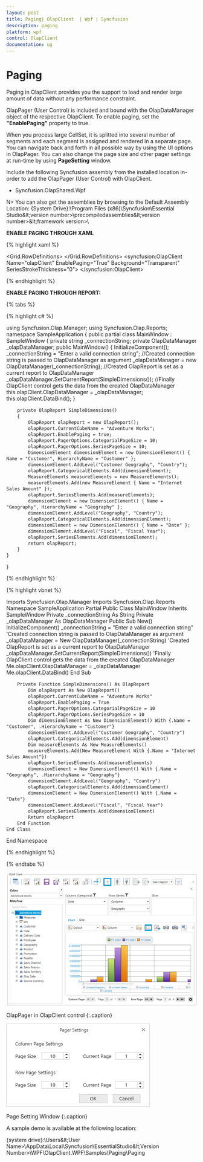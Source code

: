 ```yaml
---
layout: post
title: Paging| OlapClient  | Wpf | Syncfusion
description: paging
platform: wpf
control: OlapClient 
documentation: ug
---
```


# Paging

Paging in OlapClient provides you the support to load and render large amount of data without any performance constraint.  

OlapPager (User Control) is included and bound with the OlapDataManager object of the respective OlapClient. To enable paging, set the **"EnablePaging"** property to true.

When you process large CellSet, it is splitted into several number of segments and each segment is assigned and rendered in a separate page. You can navigate back and forth in all possible way by using the UI options in OlapPager. You can also change the page size and other pager settings at run-time by using **PageSetting** window.

Include the following Syncfusion assembly from the installed location in-order to add the OlapPager (User Control) with OlapClient.

* Syncfusion.OlapShared.Wpf

N> You can also get the assemblies by browsing to the Default Assembly Location: {System Drive}:\Program Files (x86)\Syncfusion\Essential Studio\&lt;version number&gt;\precompiledassemblies\&lt;version number&gt;\&lt;framework version&gt;\

**ENABLE PAGING THROUGH XAML**

{% highlight xaml %}

<Window 
    xmlns="http://schemas.microsoft.com/winfx/2006/xaml/presentation"
    xmlns:x="http://schemas.microsoft.com/winfx/2006/xaml"
    xmlns:syncfusion="http://schemas.syncfusion.com/wpf"
    x:Class="SampleApplication.MainWindow"
    Title="MainWindow" Height="350" Width="525">
    <Grid>
        <Grid.RowDefinitions>
            <RowDefinition Height="*"/>
            <RowDefinition Height="Auto"/>
        </Grid.RowDefinitions>
        <GroupBox  Header="OlapClient" Grid.Row="0">
            <syncfusion:OlapClient  Name="olapClient" EnablePaging="True"  Background="Transparent" SeriesStrokeThickness="0">
            </syncfusion:OlapClient>
        </GroupBox>
    </Grid>
</Window>
	
{% endhighlight %}

**ENABLE PAGING THROUGH REPORT:**

{% tabs %}

{% highlight c# %}

using Syncfusion.Olap.Manager;
using Syncfusion.Olap.Reports;
namespace SampleApplication
{
	public partial class MainWindow : SampleWindow
	{
		private string _connectionString;
		private OlapDataManager _olapDataManager;
		public MainWindow()
		{
			InitializeComponent();
			_connectionString = "Enter a valid connection string";
			//Created connection string is passed to OlapDataManager as argument
			_olapDataManager = new OlapDataManager(_connectionString);
			//Created OlapReport is set as a current report to OlapDataManager
			_olapDataManager.SetCurrentReport(SimpleDimensions());
			//Finally OlapClient control gets the data from the created OlapDataManager
			this.olapClient.OlapDataManager = _olapDataManager;
			this.olapClient.DataBind();
		}
            
		private OlapReport SimpleDimensions()
		{
			OlapReport olapReport = new OlapReport();
			olapReport.CurrentCubeName = "Adventure Works";
			olapReport.EnablePaging = true;
			olapReport.PagerOptions.CategorialPageSize = 10;
			olapReport.PagerOptions.SeriesPageSize = 10;
			DimensionElement dimensionElement = new DimensionElement() { Name = "Customer", HierarchyName = "Customer" };
			dimensionElement.AddLevel("Customer Geography", "Country");
			olapReport.CategoricalElements.Add(dimensionElement);
			MeasureElements measureElements = new MeasureElements();
			measureElements.Add(new MeasureElement { Name = "Internet Sales Amount" });
			olapReport.SeriesElements.Add(measureElements);
			dimensionElement = new DimensionElement() { Name = "Geography", HierarchyName = "Geography" };
			dimensionElement.AddLevel("Geography", "Country");
			olapReport.CategoricalElements.Add(dimensionElement);
			dimensionElement = new DimensionElement() { Name = "Date" };
			dimensionElement.AddLevel("Fiscal", "Fiscal Year");
			olapReport.SeriesElements.Add(dimensionElement);
			return olapReport;
		}
	}
}
		
{% endhighlight %}

{% highlight vbnet %}
   
Imports Syncfusion.Olap.Manager
Imports Syncfusion.Olap.Reports
Namespace SampleApplication
	Partial Public Class MainWindow
	    Inherits SampleWindow
		Private _connectionString As String
		Private _olapDataManager As OlapDataManager
		Public Sub New()
			InitializeComponent()
			_connectionString = "Enter a valid connection string"
			'Created connection string is passed to OlapDataManager as argument
			_olapDataManager = New OlapDataManager(_connectionString)
			'Created OlapReport is set as a current report to OlapDataManager
			_olapDataManager.SetCurrentReport(SimpleDimensions())
			'Finally OlapClient control gets the data from the created OlapDataManager
			Me.olapClient.OlapDataManager = _olapDataManager
			Me.olapClient.DataBind()
		End Sub
        
   		Private Function SimpleDimensions() As OlapReport
			Dim olapReport As New OlapReport()
			olapReport.CurrentCubeName = "Adventure Works"
			olapReport.EnablePaging = True
			olapReport.PagerOptions.CategorialPageSize = 10
			olapReport.PagerOptions.SeriesPageSize = 10
			Dim dimensionElement As New DimensionElement() With {.Name = "Customer", .HierarchyName = "Customer"}
			dimensionElement.AddLevel("Customer Geography", "Country")
			olapReport.CategoricalElements.Add(dimensionElement)
			Dim measureElements As New MeasureElements()
			measureElements.Add(New MeasureElement With {.Name = "Internet Sales Amount"})
			olapReport.SeriesElements.Add(measureElements)
			dimensionElement = New DimensionElement() With {.Name = "Geography", .HierarchyName = "Geography"}
			dimensionElement.AddLevel("Geography", "Country")
			olapReport.CategoricalElements.Add(dimensionElement)
			dimensionElement = New DimensionElement() With {.Name = "Date"}
			dimensionElement.AddLevel("Fiscal", "Fiscal Year")
			olapReport.SeriesElements.Add(dimensionElement)
			Return olapReport
		End Function
	End Class
End Namespace
	
{% endhighlight %}

{% endtabs %}

![](Paging_images/Paging_img1.png)

OlapPager in OlapClient control
{:.caption}

![](Paging_images/Paging_img2.png)

Page Setting Window
{:.caption}
   
A sample demo is available at the following location:

{system drive}:\Users\&lt;User Name&gt;\AppData\Local\Syncfusion\EssentialStudio\&lt;Version Number&gt;\WPF\OlapClient.WPF\Samples\Paging\Paging


